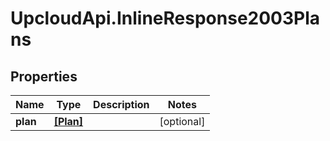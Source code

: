 # UpcloudApi.InlineResponse2003Plans

## Properties
Name | Type | Description | Notes
------------ | ------------- | ------------- | -------------
**plan** | [**[Plan]**](Plan.md) |  | [optional] 


